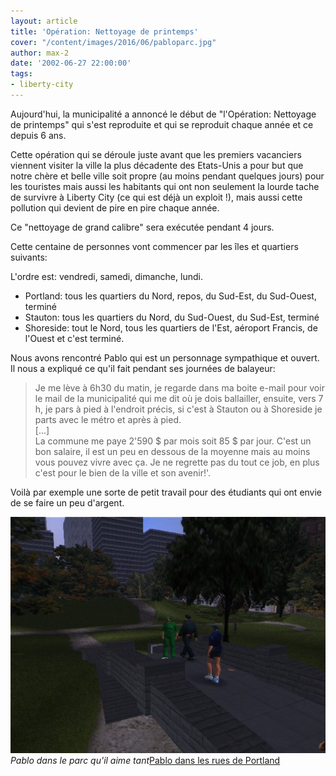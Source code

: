 ```yaml
---
layout: article
title: 'Opération: Nettoyage de printemps'
cover: "/content/images/2016/06/pabloparc.jpg"
author: max-2
date: '2002-06-27 22:00:00'
tags:
- liberty-city
---
```


Aujourd'hui, la municipalité a annoncé le début de "l'Opération: Nettoyage de printemps" qui s'est reproduite et qui se reproduit chaque année et ce depuis 6 ans.

Cette opération qui se déroule juste avant que les premiers vacanciers viennent visiter la ville la plus décadente des Etats-Unis a pour but que notre chère et belle ville soit propre (au moins pendant quelques jours) pour les touristes mais aussi les habitants qui ont non seulement la lourde tache de survivre à Liberty City (ce qui est déjà un exploit !), mais aussi cette pollution qui devient de pire en pire chaque année.

Ce "nettoyage de grand calibre" sera exécutée pendant 4 jours.

Cette centaine de personnes vont commencer par les îles et quartiers suivants:

L'ordre est: vendredi, samedi, dimanche, lundi.

- Portland: tous les quartiers du Nord, repos, du Sud-Est, du Sud-Ouest, terminé
- Stauton: tous les quartiers du Nord, du Sud-Ouest, du Sud-Est, terminé
- Shoreside: tout le Nord, tous les quartiers de l'Est, aéroport Francis, de l'Ouest et c'est terminé.

Nous avons rencontré Pablo qui est un personnage sympathique et ouvert. Il nous a expliqué ce qu'il fait pendant ses journées de balayeur:

> Je me lève à 6h30 du matin, je regarde dans ma boite e-mail pour voir le mail de la municipalité qui me dit où je dois ballailler, ensuite, vers 7 h, je pars à pied à l'endroit précis, si c'est à Stauton ou à Shoreside je parts avec le métro et après à pied.  
> [...]  
> La commune me paye 2'590 $ par mois soit 85 $ par jour. C'est un bon salaire, il est un peu en dessous de la moyenne mais au moins vous pouvez vivre avec ça. Je ne regrette pas du tout ce job, en plus c'est pour le bien de la ville et son avenir!'.

Voilà par exemple une sorte de petit travail pour des étudiants qui ont envie de se faire un peu d'argent.

![Pablo dans le parc qu'il aime tant](/content/images/2016/06/pabloparc.jpg)
_Pablo dans le parc qu'il aime tant_[Pablo dans les rues de Portland](/content/images/2016/06/pabloportland.jpg)

<!--kg-card-end: markdown-->
